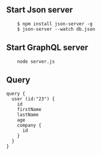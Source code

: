 ## Start Json server

```node
    $ npm install json-server -g
    $ json-server --watch db.json
```

## Start GraphQL server

```node
    node server.js
```

## Query

```
query {
  user (id:"23") {
    id
    firstName
    lastName
    age
    company {
      id
    }
  }
}
```
